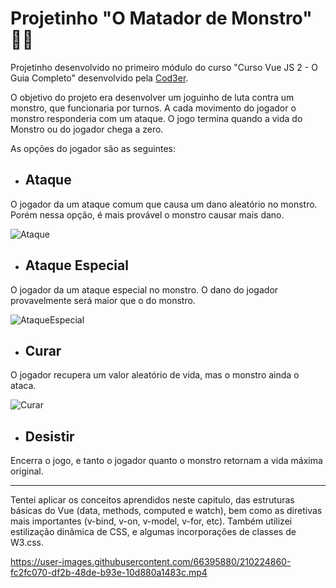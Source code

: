 # Projetinho "O Matador de Monstro" 🧛‍♀️

Projetinho desenvolvido no primeiro módulo do curso "Curso Vue JS 2 - O Guia Completo" desenvolvido pela [Cod3er](https://www.cod3r.com.br/).

O objetivo do projeto era desenvolver um joguinho de luta contra um monstro, que funcionaria por turnos. A cada movimento do jogador o monstro responderia com um ataque. O jogo termina quando a vida do Monstro ou do jogador chega a zero.

As opções do jogador são as seguintes: 
  + ## Ataque
  O jogador da um ataque comum que causa um dano aleatório no monstro. Porém nessa opção, é mais provável o monstro causar mais dano.
  
  ![Ataque](https://user-images.githubusercontent.com/66395880/202172551-0b97a879-528b-442d-bb30-ef46494671e4.PNG)
  
  + ## Ataque Especial
  O jogador da um ataque especial no monstro. O dano do jogador provavelmente será maior que o do monstro.
  
  ![AtaqueEspecial](https://user-images.githubusercontent.com/66395880/202173297-90c18c70-acc3-4457-aca6-d1eaba526162.PNG)
  
  + ## Curar
  O jogador recupera um valor aleatório de vida, mas o monstro ainda o ataca.
  
  ![Curar](https://user-images.githubusercontent.com/66395880/202173919-288941f3-2f73-4418-877d-359051629d52.PNG)
  
  + ## Desistir
  Encerra o jogo, e tanto o jogador quanto o monstro retornam a vida máxima original.
  
---
Tentei aplicar os conceitos aprendidos neste capitulo, das estruturas básicas do Vue (data, methods, computed e watch), bem como as diretivas mais importantes (v-bind, v-on, v-model, v-for, etc). Também utilizei estilização dinâmica de CSS, e algumas incorporações de classes de W3.css.


https://user-images.githubusercontent.com/66395880/210224860-fc2fc070-df2b-48de-b93e-10d880a1483c.mp4

